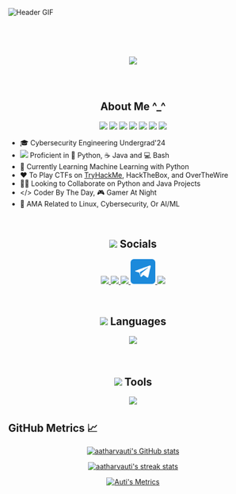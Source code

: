 
![Header GIF](header.gif)

⠀

<h1 align="center"> <img src="https://komarev.com/ghpvc/?username=aatharvauti&label=Meow+Visits&color=blueviolet&style=for-the-badge"> </h1>
⠀
⠀
<h2 align="center"> About Me ^_^ </h2> 
<p align="center">
<img src="https://media0.giphy.com/media/IdyAQJVN2kVPNUrojM/200.webp" height="40"> <img src="https://media4.giphy.com/media/LMt9638dO8dftAjtco/200.webp" height="40">  <img src="https://media2.giphy.com/media/ln7z2eWriiQAllfVcn/200w.webp" height="40">  <img src="https://media0.giphy.com/media/kdFc8fubgS31b8DsVu/giphy.webp" height="40"> <img src="https://media4.giphy.com/media/Ri2TUcKlaOcaDBxFpY/200w.webp" height="40"> <img src="https://media3.giphy.com/media/UQJlZ2OcaCA2RLfGiZ/giphy.webp" height="40">  <img src="https://media4.giphy.com/media/VgTtXyj5YjVFieCYM2/200w.webp" height="40">
</p>

- 🎓 Cybersecurity Engineering Undergrad'24
- <img src="https://media.giphy.com/media/WUlplcMpOCEmTGBtBW/giphy.gif" width="30"> Proficient in 🐍 Python, ☕ Java and 💻 Bash
- 🌱 Currently Learning Machine Learning with Python
- ❤️ To Play CTFs on [TryHackMe](https://tryhackme.com/p/aatharvauti), HackTheBox, and OverTheWire
- 🤝🏻 Looking to Collaborate on Python and Java Projects
- </> Coder By The Day, 🎮 Gamer At Night
- 💬 AMA Related to Linux, Cybersecurity, Or AI/ML

⠀

<h2 align="center"><img src="https://media0.giphy.com/media/XfN8qiCOWCFg29CiGQ/200w.webp?cid=ecf05e47r3esflaqrsh3c8q6s5kket9zm3sj7wrod407n8pr&rid=200w.webp&ct=s" width="55"> Socials </h2>
<p align="center">
<a href="https://www.linkedin.com/in/aatharvauti/" target="blank">
<img src="https://skillicons.dev/icons?i=linkedin">
</a> <a href="https://twitter.com/aatharvauti" target="blank">
<img src="https://skillicons.dev/icons?i=twitter">
</a> <a href="https://instagram.com/aatharvauti" target="blank">
<img src="https://skillicons.dev/icons?i=instagram">
</a> <a href="https://t.me/aatharvauti" target="blank">
<img src="telegram.png" width="50" height="50">
</a> <a href="https://discordapp.com/users/595910162699649034" target="blank">
<img src="https://skillicons.dev/icons?i=discord">
</a>
</p>

⠀
<h2 align="center"><img src="https://media3.giphy.com/media/j0HjChGV0J44KrrlGv/giphy.gif" height="60"> Languages </h2>

<p align="center">
<img src="https://skillicons.dev/icons?i=python,go,bash,javascript,nodejs,electron,firebase,express,css,react,scss,c,java">
</p>

⠀
<h2 align="center"><img src="https://media4.giphy.com/media/9oa3sE4IdWbqO61WGT/giphy.gif" width="60"> Tools </h2>
<p align="center">
<a href="#">
<img src="https://skillicons.dev/icons?i=git,docker,kubernetes,django,fastapi,tensorflow,gcp,aws,azure,mysql,graphql,redis,mongodb,linux,arduino,raspberrypi&perline=8">
</a>
</p>


## GitHub Metrics 📈


<p align="center">
<a href="#">
<img src="https://github-readme-stats.vercel.app/api?username=aatharvauti&show_icons=true&hide=&count_private=true&title_color=3382ed&text_color=ffffff&icon_color=3382ed&bg_color=0D1117&hide_border=true&show_icons=true" alt="aatharvauti's GitHub stats" />
</a>
</p>


<p align="center">
<a href="#">
<img src="https://streak-stats.demolab.com/?user=aatharvauti&stroke=ffffff&background=0D1117&ring=3382ed&fire=3382ed&currStreakNum=ffffff&currStreakLabel=3382ed&sideNums=ffffff&sideLabels=ffffff&dates=ffffff&hide_border=true" alt="aatharvauti's streak stats" />
</a>
</p>



<p align="center">
<a href="#">
<img src="https://metrics.lecoq.io/aatharvauti?template=classic&isocalendar=1&languages=1&lines=1&stars=1&followup=1&people=1&repositories=1&tweets=1&base=header%2C%20activity%2C%20community%2C%20repositories%2C%20metadata&base.indepth=false&base.hireable=false&base.skip=false&repositories.batch=100&repositories.forks=false&repositories.affiliations=owner&isocalendar=false&isocalendar.duration=half-year&languages=false&languages.ignored=html&languages.limit=8&languages.threshold=0%25&languages.other=true&languages.colors=github&languages.sections=most-used&languages.indepth=false&languages.analysis.timeout=15&languages.categories=markup%2C%20programming&languages.recent.categories=markup%2C%20programming&languages.recent.load=300&languages.recent.days=14&lines=false&lines.sections=base&lines.repositories.limit=4&lines.history.limit=1&stars=false&stars.limit=4&followup=false&followup.sections=repositories&followup.indepth=false&followup.archived=true&people=false&people.limit=24&people.identicons=false&people.identicons.hide=true&people.size=28&people.types=followers%2C%20following&people.thanks=mihir-m024%2C%20Dhruvil10%2C%20Vivek-mishra-2002%2C%20optimistic-ninja9090&people.shuffle=true&repositories=false&repositories.featured=python%2C%20dotfiles%2C%20resume%2C%20portfolio&repositories.pinned=0&repositories.starred=0&repositories.random=0&repositories.order=featured%2C%20pinned%2C%20starred%2C%20random&tweets=false&tweets.user=aatharvauti&tweets.attachments=false&tweets.limit=3&config.timezone=America%2FNew_York" alt="Auti's Metrics">
</a>

</p>